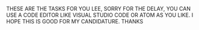 THESE ARE THE TASKS FOR YOU LEE, SORRY FOR THE DELAY, YOU CAN USE A CODE EDITOR LIKE VISUAL STUDIO CODE OR ATOM AS YOU LIKE. I HOPE THIS IS GOOD FOR MY CANDIDATURE. THANKS
